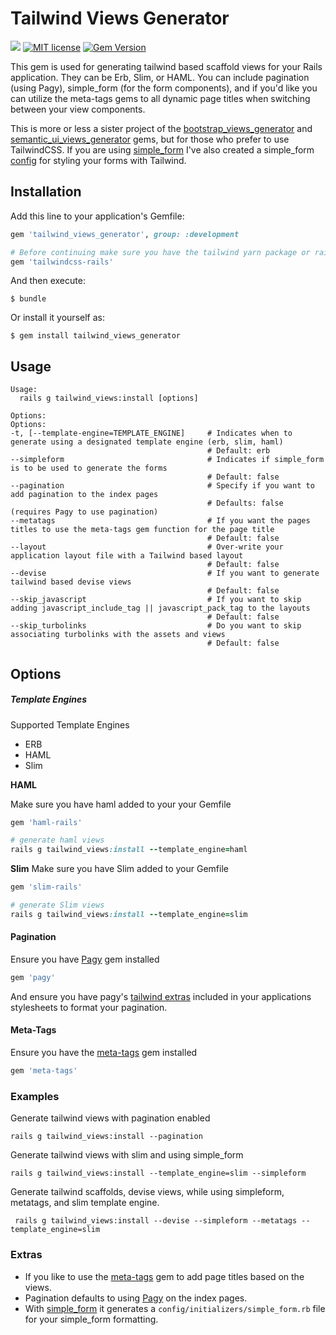 # Tailwind Views Generator

![](https://ruby-gem-downloads-badge.herokuapp.com/tailwind_views_generator?type=total)  [![MIT license](http://img.shields.io/badge/license-MIT-brightgreen.svg)](http://opensource.org/licenses/MIT) [![Gem Version](https://badge.fury.io/rb/tailwind_views_generator.svg)](https://badge.fury.io/rb/tailwind_views_generator)

This gem is used for generating tailwind based scaffold views for your Rails application. They can be Erb, Slim, or HAML. You can include pagination (using Pagy), simple_form (for the form components), and if you'd like you can utilize the meta-tags gems to all dynamic page titles when switching between your view components.

This is more or less a sister project of the [bootstrap_views_generator](https://github.com/tarellel/bootstrap_views_generator) and [semantic_ui_views_generator](https://github.com/tarellel/semantic_ui_views_generator) gems, but for those who prefer to use TailwindCSS. If you are using [simple_form](https://github.com/heartcombo/simple_form) I've also created a simple_form [config](https://github.com/tarellel/simple_form-tailwind) for styling your forms with Tailwind.

## Installation

Add this line to your application's Gemfile:

```ruby
gem 'tailwind_views_generator', group: :development

# Before continuing make sure you have the tailwind yarn package or rails tailwind gem installed and included in your application.scss file so tailwind will be available for the applications frontend
gem 'tailwindcss-rails'

```

And then execute:

    $ bundle

Or install it yourself as:

    $ gem install tailwind_views_generator

## Usage

```shell
Usage:
  rails g tailwind_views:install [options]

Options:
Options:
-t, [--template-engine=TEMPLATE_ENGINE]     # Indicates when to generate using a designated template engine (erb, slim, haml)
                                            # Default: erb
--simpleform                                # Indicates if simple_form is to be used to generate the forms
                                            # Default: false
--pagination                                # Specify if you want to add pagination to the index pages
                                            # Defaults: false (requires Pagy to use pagination)
--metatags                                  # If you want the pages titles to use the meta-tags gem function for the page title
                                            # Default: false
--layout                                    # Over-write your application layout file with a Tailwind based layout
                                            # Default: false
--devise                                    # If you want to generate tailwind based devise views
                                            # Default: false
--skip_javascript                           # If you want to skip adding javascript_include_tag || javascript_pack_tag to the layouts
                                            # Default: false
--skip_turbolinks                           # Do you want to skip associating turbolinks with the assets and views
                                            # Default: false
```

## Options

##### Template Engines

Supported Template Engines

* ERB
* HAML
* Slim

**HAML**

Make sure you have haml added to your your Gemfile
```ruby
gem 'haml-rails'

# generate haml views
rails g tailwind_views:install --template_engine=haml
```

**Slim**
Make sure you have Slim added to your Gemfile
```ruby
gem 'slim-rails'

# generate Slim views
rails g tailwind_views:install --template_engine=slim
```

#### Pagination

Ensure you have [Pagy](https://github.com/ddnexus/pagy) gem installed
```ruby
gem 'pagy'
```

And ensure you have pagy's [tailwind extras](https://ddnexus.github.io/pagy/extras/tailwind) included in your applications stylesheets to format your pagination.


#### Meta-Tags
Ensure you have the [meta-tags](https://github.com/kpumuk/meta-tags) gem installed
```ruby
gem 'meta-tags'
```

### Examples

Generate tailwind views with pagination enabled
```shell
rails g tailwind_views:install --pagination
```

Generate tailwind views with slim and using simple_form
```shell
rails g tailwind_views:install --template_engine=slim --simpleform
```

Generate tailwind scaffolds, devise views, while using simpleform, metatags, and slim template engine.
```shell
 rails g tailwind_views:install --devise --simpleform --metatags --template_engine=slim
```

### Extras

* If you like to use the [meta-tags](https://github.com/kpumuk/meta-tags) gem to add page titles based on the views.
* Pagination defaults to using [Pagy](https://github.com/ddnexus/pagy) on the index pages.
* With [simple_form](https://github.com/plataformatec/simple_form) it generates a `config/initializers/simple_form.rb` file for your simple_form formatting.
